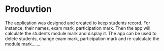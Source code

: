 # Produvtion

The application was designed and created to keep students record. For instance, their names, exam mark, participation mark. Then the app will calculate the students module mark and display it. The app can be used to delete students, change exam mark, participation mark and re-calculate the module mark.......
